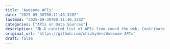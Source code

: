 ```yaml
---
title: "Awesome APIs"
date: "2025-09-30T00:11:40.320Z"
lastmod: "2025-09-30T00:11:40.320Z"
categories: ["APIs or Data Sources"]
description: "📚 A curated list of APIs from round the web. Contribute to whizkydee/Awesome-APIs development by creating an account on GitHub."
original_url: "https://github.com/whizkydee/Awesome-APIs"
draft: false
---
```

